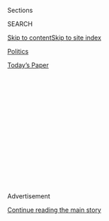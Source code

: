 <div id="app">

<div>

<div>

<div>

<div class="NYTAppHideMasthead css-1q2w90k e1suatyy0">

<div class="section css-ui9rw0 e1suatyy2">

<div class="css-eph4ug er09x8g0">

<div class="css-6n7j50">

</div>

<span class="css-1dv1kvn">Sections</span>

<div class="css-10488qs">

<span class="css-1dv1kvn">SEARCH</span>

</div>

[Skip to content](#site-content)[Skip to site
index](#site-index)

</div>

<div id="masthead-section-label" class="css-1wr3we4 eaxe0e00">

[Politics](https://www.nytimes.com/section/politics)

</div>

<div class="css-10698na e1huz5gh0">

</div>

</div>

<div id="masthead-bar-one" class="section hasLinks css-15hmgas e1csuq9d3">

<div class="css-uqyvli e1csuq9d0">

</div>

<div class="css-1uqjmks e1csuq9d1">

</div>

<div class="css-9e9ivx">

[](https://myaccount.nytimes.com/auth/login?response_type=cookie&client_id=vi)

</div>

<div class="css-1bvtpon e1csuq9d2">

[Today’s
Paper](https://www.nytimes.com/section/todayspaper)

</div>

</div>

</div>

</div>

<div data-aria-hidden="false">

<div id="site-content" data-role="main">

<div>

<div class="css-1aor85t" style="opacity:0.000000001;z-index:-1;visibility:hidden">

<div class="css-1hqnpie">

<div class="css-epjblv">

<span class="css-17xtcya">[Politics](/section/politics)</span><span class="css-x15j1o">|</span><span class="css-fwqvlz">U.S.
Accuses Chinese Nationals of Infiltrating Corporate and Government
Technology</span>

</div>

<div class="css-k008qs">

<div class="css-1iwv8en">

<span class="css-18z7m18"></span>

<div>

</div>

</div>

<span class="css-1n6z4y">https://nyti.ms/2GzmxCg</span>

<div class="css-1705lsu">

<div class="css-4xjgmj">

<div class="css-4skfbu" data-role="toolbar" data-aria-label="Social Media Share buttons, Save button, and Comments Panel with current comment count" data-testid="share-tools">

  - 
  - 
  - 
  - 
    
    <div class="css-6n7j50">
    
    </div>

  - 
  - 

</div>

</div>

</div>

</div>

</div>

</div>

<div id="NYT_TOP_BANNER_REGION" class="css-13pd83m">

</div>

<div id="top-wrapper" class="css-1sy8kpn">

<div id="top-slug" class="css-l9onyx">

Advertisement

</div>

[Continue reading the main
story](#after-top)

<div class="ad top-wrapper" style="text-align:center;height:100%;display:block;min-height:250px">

<div id="top" class="place-ad" data-position="top" data-size-key="top">

</div>

</div>

<div id="after-top">

</div>

</div>

<div id="sponsor-wrapper" class="css-1hyfx7x">

<div id="sponsor-slug" class="css-19vbshk">

Supported by

</div>

[Continue reading the main
story](#after-sponsor)

<div id="sponsor" class="ad sponsor-wrapper" style="text-align:center;height:100%;display:block">

</div>

<div id="after-sponsor">

</div>

</div>

<div class="css-1vkm6nb ehdk2mb0">

# U.S. Accuses Chinese Nationals of Infiltrating Corporate and Government Technology

</div>

![<span class="css-16f3y1r e13ogyst0">Deputy Attorney General Rod
Rosenstein announced charges against two Chinese nationals in what he
described as a campaign by China to steal American technology
secrets.</span><span class="css-cch8ym"><span class="css-1dv1kvn">Credit</span><span class="css-cnj6d5 e1z0qqy90" itemprop="copyrightHolder"><span class="css-1ly73wi e1tej78p0">Credit...</span><span>Nicholas
Kamm/Agence France-Presse — Getty
Images</span></span></span>](https://static01.nyt.com/images/2018/12/21/us/politics/21dc-justice-video/21dc-justice-video-videoSixteenByNine3000.jpg)

<div class="css-xt80pu e12qa4dv0">

<div class="css-18e8msd">

<div class="css-vp77d3 epjyd6m0">

<div class="css-1baulvz">

By [<span class="css-1baulvz" itemprop="name">David E.
Sanger</span>](https://www.nytimes.com/by/david-e-sanger) and
[<span class="css-1baulvz last-byline" itemprop="name">Katie
Benner</span>](https://www.nytimes.com/by/katie-benner)

</div>

</div>

  - Dec. 20,
    2018

  - 
    
    <div class="css-4xjgmj">
    
    <div class="css-d8bdto" data-role="toolbar" data-aria-label="Social Media Share buttons, Save button, and Comments Panel with current comment count" data-testid="share-tools">
    
      - 
      - 
      - 
      - 
        
        <div class="css-6n7j50">
        
        </div>
    
      - 
      - 
    
    </div>
    
    </div>

</div>

<div class="css-tk9fsr">

[阅读简体中文版](https://cn.nytimes.com/usa/20181221/us-and-other-nations-to-announce-china-crackdown/ "Read in Simplified Chinese")[閱讀繁體中文版](https://cn.nytimes.com/usa/20181221/us-and-other-nations-to-announce-china-crackdown/zh-hant/ "Read in Traditional Chinese")

</div>

</div>

<div class="section meteredContent css-1r7ky0e" name="articleBody" itemprop="articleBody">

<div class="css-1fanzo5 StoryBodyCompanionColumn">

<div class="css-53u6y8">

WASHINGTON — The Trump administration ramped up its pressure campaign on
Beijing on Thursday, as the Justice Department accused two Chinese
nationals with ties to the country’s Ministry of State Security of
infiltrating the biggest providers of internet services and boring into
government computer systems, including a major Department of Energy
laboratory.

The indictment of the two men came just months after the Justice
Department [lured one of the Chinese intelligence agency’s officers to
Belgium](https://www.nytimes.com/2018/10/10/us/politics/china-spy-espionage-arrest.html),
where he was arrested and extradited to the United States. Both cases
focus on an intelligence effort based in Tianjin to advance Beijing’s
economic and geopolitical interests with an extraordinarily broad attack
on Western companies and governments.

Just as the indictment was unsealed, Britain identified the same
intelligence operation, often named APT 10 by cybersecurity firms, as
responsible for separate attacks in that country and beyond. The
statement from Britain’s Foreign Office was part of a new, collective
effort by Western allies to call out China’s attempts to obtain trade
secrets and intellectual property through a state-coordinated
cyberespionage campaign, according to people involved in the planning.
[Australia](https://foreignminister.gov.au/releases/Pages/2018/mp_mr_181221.aspx)
and [New
Zealand](https://www.gcsb.govt.nz/news/cyber-campaign-attributed-to-china/)
on Friday issued similar statements.

The allegations highlight the tension between the United States and
China over what the White House says is a brazen effort by the Chinese
to obtain Western technology and other proprietary information. The
United States formally accused the Chinese of violating a 2015 agreement
— brokered by President Barack Obama and President Xi Jinping — to cease
economic espionage, saying [Chinese hackers have come roaring
back](https://www.nytimes.com/2018/11/29/us/politics/china-trump-cyberespionage.html)after
two years of comity.

</div>

</div>

<div class="css-1fanzo5 StoryBodyCompanionColumn">

<div class="css-53u6y8">

The Justice Department action also comes amid other Trump administration
pressure on the Chinese. The United States helped coordinate the arrest
of a top executive of Huawei, the Chinese telecom giant, on suspicion of
committing fraud related to sanctions against Iran. Her arrest, while
she was changing planes in Canada, has set off a geopolitical standoff,
with China arresting three Canadians on its own soil.

Last week, American investigators said that a long-running hack of
Starwood Hotels, now part of Marriott International, was a Chinese
intelligence-gathering operation. And the United States has taken steps
to block Chinese investment and student enrollments in the United
States.

It is not clear how, if at all, the latest indictment will affect Mr.
Trump’s effort to reach a trade agreement with Mr. Xi that would end an
escalating tariff war between the world’s two largest economies. The
United States has set a March 2 deadline to reach agreement with Beijing
on a range of issues, including what the White House says is a pattern
in which China has pressured American companies to hand over valuable
technology and trade secrets as a condition of doing business there.

China’s Foreign Ministry said in a statement on its website that it does
not support stealing trade secrets and that the move “seriously violates
the basic norms of international relations and has severely damaged
Sino-U.S. cooperation.”

It said that American monitoring of foreign governments, businesses and
individuals has long been an “open secret.”

</div>

</div>

<div class="css-1fanzo5 StoryBodyCompanionColumn">

<div class="css-53u6y8">

The statement was a reminder of how cyberspace has become a primary
battleground between the two nations.

The indictment unsealed on Thursday describes the broad outlines of what
it calls a yearslong campaign by China to steal American technological
secrets in a range of industries to allow Beijing’s companies to
undercut international competitors and help its military erode the
United States’ defensive edge. That echoes a previous indictment against
officers of the People’s Liberation Army in 2014[, who were charged with
stealing a variety of industrial
secrets](https://www.nytimes.com/2014/05/20/us/us-to-charge-chinese-workers-with-cyberspying.html).
Safely ensconced in China, none of them have ever been arrested or
brought to trial.

In the new case, the government said it had charged two Chinese
nationals, Zhu Hua and Zhang Shilong, with conspiracy to hack into
computer systems and commit wire fraud and identity theft. The
government accused them of targeting unnamed aviation,
telecommunications, pharmaceutical and satellite companies, and said
several government entities were attacked, including the Navy and NASA’s
Goddard Space Flight Center and Jet Propulsion Laboratory.

The indictment does not describe any specific technology stolen by the
group but said they “successfully obtained unauthorized access” to a
range of entities, including the Lawrence Berkeley National Laboratory,
an Energy Department lab in California.

Security firms have been tracking the Chinese hackers, Mr. Zhu, also
called “Godkiller,” and Mr. Zhang, also called “Baobeilong,” for 13
years, under various names including APT10 and Stone Panda. At the
National Security Agency, intelligence analysts tracked the two, along
with a third Chinese hacker, whom they called “Legion Opal.” All
targeted an exhaustive list of individuals and companies in aerospace
and defense, naval, energy, natural resources, automotive, electronic
and government sectors, as well as the occasional Chinese dissident.

But as recently as 2013, intelligence officials were not sure what to
make of the hackers’ relationship to Chinese state officials. All three
were based in Tianjin, and that year, a classified intelligence
assessment was vague in describing any tie to Beijing. The “exact
affiliation with Chinese government entities is not known, but their
activities indicate a probable intelligence requirement feed,” one
N.S.A. document obtained by The New York Times said.

The hackers worked for private tech companies, but their targets —
particularly in aerospace and defense — were of value to China’s
civilian spy agency. Other targets in the energy, automotive, electronic
and national resources industries closely aligned with China’s economic
priorities.

</div>

</div>

<div class="css-1fanzo5 StoryBodyCompanionColumn">

<div class="css-53u6y8">

“This is outright cheating and theft, and it gives China an unfair
advantage at the expense of law-abiding businesses and countries that
follow the international rules in return for the privilege of
participating in the global economic system,” Rod J. Rosenstein, the
deputy attorney general, said at a news conference.

APT10 has rapidly changed its approaches and technology after private
cybersecurity firms discovered its attacks. It constantly shifted its
internet protocol, or IP, addresses to avoid detection and bypass
security filters, the indictment alleged, allowing it to remain on its
victims’ systems far longer.

Between 2006 and 2018, according to the indictment, the APT10 group
hacked computers in at least a dozen countries and broke into companies
and the American government to steal information and data on various
technologies.

Beginning in 2014, APT10 began to target companies that provide computer
services like cloud computing and networking support. It penetrated
those networks and stole confidential business data from companies
around the world, the indictment says.

In doing so, the administration said, Beijing violated its 2015
agreement not to steal American technological secrets. Not only did it
use the stolen information to give its companies a competitive
advantage, but it also used the intelligence to rapidly advance the
capabilities of the People’s Liberation Army as it worked to increase
its influence in the Pacific region.

In addition to its corporate espionage, the group compromised the Navy’s
computer systems, downloading the private information of more than
100,000 Navy personnel, the Justice Department said.

“China stands accused of engaging in criminal activity that victimizes
individuals and companies in the United States, violates our laws and
departs from international norms of state behavior,” Mr. Rosenstein
said.

</div>

</div>

<div class="css-1fanzo5 StoryBodyCompanionColumn">

<div class="css-53u6y8">

He accused China of trying to “dominate” other countries through
economic espionage, and said the response “requires a strategic,
whole-of-government approach to the threats that China poses.”

The legal assault on China comes as Mr. Trump tries to end a trade war
with Beijing that has begun inflicting economic harm on both sides of
the Pacific. But while the administration has tried to divorce trade
talks from law enforcement actions, Mr. Trump has eagerly conflated the
two, potentially complicating an already complex negotiation.

Mr. Trump has suggested that he could intervene in the Huawei case if it
would help secure a trade agreement with China. And he previously
intervened in another sanctions case involving a Chinese telecom firm,
ZTE, which had been barred from buying American components after China’s
president, Mr. Xi, personally appealed to the president.

Steven Mnuchin, the Treasury secretary, said he was “cautiously
optimistic” that the charges against Chinese hackers would not derail
the trade negotiations. He said that while cybersecurity had been
discussed, this specific situation had not been raised.

</div>

</div>

</div>

<div>

</div>

<div>

</div>

<div>

</div>

<div>

<div id="bottom-wrapper" class="css-1ede5it">

<div id="bottom-slug" class="css-l9onyx">

Advertisement

</div>

[Continue reading the main
story](#after-bottom)

<div id="bottom" class="ad bottom-wrapper" style="text-align:center;height:100%;display:block;min-height:90px">

</div>

<div id="after-bottom">

</div>

</div>

</div>

</div>

</div>

## Site Index

<div>

</div>

## Site Information Navigation

  - [© <span>2020</span> <span>The New York Times
    Company</span>](https://help.nytimes.com/hc/en-us/articles/115014792127-Copyright-notice)

<!-- end list -->

  - [NYTCo](https://www.nytco.com/)
  - [Contact
    Us](https://help.nytimes.com/hc/en-us/articles/115015385887-Contact-Us)
  - [Work with us](https://www.nytco.com/careers/)
  - [Advertise](https://nytmediakit.com/)
  - [T Brand Studio](http://www.tbrandstudio.com/)
  - [Your Ad
    Choices](https://www.nytimes.com/privacy/cookie-policy#how-do-i-manage-trackers)
  - [Privacy](https://www.nytimes.com/privacy)
  - [Terms of
    Service](https://help.nytimes.com/hc/en-us/articles/115014893428-Terms-of-service)
  - [Terms of
    Sale](https://help.nytimes.com/hc/en-us/articles/115014893968-Terms-of-sale)
  - [Site
    Map](https://spiderbites.nytimes.com)
  - [Help](https://help.nytimes.com/hc/en-us)
  - [Subscriptions](https://www.nytimes.com/subscription?campaignId=37WXW)

</div>

</div>

</div>

</div>
